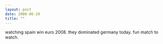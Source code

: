 ```yaml
---
layout: post
date: 2008-06-29
title: ""
---
```

watching spain win euro 2008. they dominated germany today. fun match to watch.